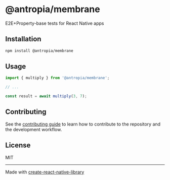 # @antropia/membrane

E2E+Property-base tests for React Native apps

## Installation

```sh
npm install @antropia/membrane
```

## Usage


```js
import { multiply } from '@antropia/membrane';

// ...

const result = await multiply(3, 7);
```


## Contributing

See the [contributing guide](CONTRIBUTING.md) to learn how to contribute to the repository and the development workflow.

## License

MIT

---

Made with [create-react-native-library](https://github.com/callstack/react-native-builder-bob)
